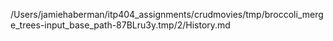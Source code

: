 /Users/jamiehaberman/itp404_assignments/crudmovies/tmp/broccoli_merge_trees-input_base_path-87BLru3y.tmp/2/History.md